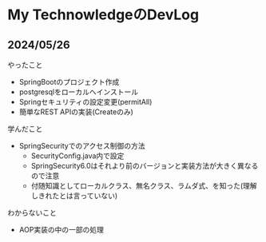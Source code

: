 # My TechnowledgeのDevLog

## 2024/05/26
やったこと
- SpringBootのプロジェクト作成
- postgresqlをローカルへインストール
- Springセキュリティの設定変更(permitAll)
- 簡単なREST APIの実装(Createのみ)

学んだこと
- SpringSecurityでのアクセス制御の方法
  - SecurityConfig.java内で設定
  - SpringSecurity6.0はそれより前のバージョンと実装方法が大きく異なるので注意
  - 付随知識としてローカルクラス、無名クラス、ラムダ式、を知った(理解しきれたとは言っていない)

わからないこと
- AOP実装の中の一部の処理